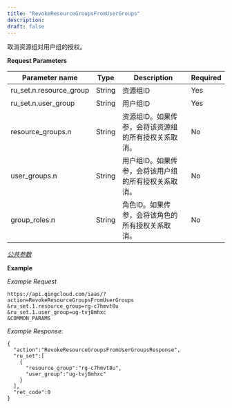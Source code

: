 ```yaml
---
title: "RevokeResourceGroupsFromUserGroups"
description: 
draft: false
---
```




取消资源组对用户组的授权。

**Request Parameters**

| Parameter name | Type | Description | Required |
| --- | --- | --- | --- |
| ru_set.n.resource_group | String | 资源组ID | Yes |
| ru_set.n.user_group | String | 用户组ID | Yes |
| resource_groups.n | String | 资源组ID。如果传参，会将该资源组的所有授权关系取消。 | No |
| user_groups.n | String | 用户组ID。如果传参，会将该用户组的所有授权关系取消。 | No |
| group_roles.n | String | 角色ID。如果传参，会将该角色的所有授权关系取消。 | No |

[_公共参数_](../../../parameters)

**Example**

_Example Request_

```
https://api.qingcloud.com/iaas/?action=RevokeResourceGroupsFromUserGroups
&ru_set.1.resource_group=rg-c7hmvt8u
&ru_set.1.user_group=ug-tvj8mhxc
&COMMON_PARAMS
```

_Example Response_:

```
{
  "action":"RevokeResourceGroupsFromUserGroupsResponse",
  "ru_set":[
    {
      "resource_group":"rg-c7hmvt8u",
      "user_group":"ug-tvj8mhxc"
    }
  ],
  "ret_code":0
}
```

